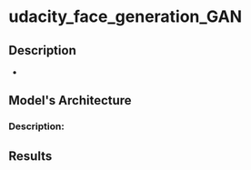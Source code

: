 # udacity_face_generation_GAN

## Description
*

## Model's Architecture
### Description:

## Results

